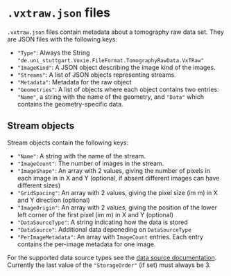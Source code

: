 `.vxtraw.json` files
====================

`.vxtraw.json` files contain metadata about a tomography raw data set. They are JSON files with the following keys:

- `"Type"`: Always the String `"de.uni_stuttgart.Voxie.FileFormat.TomographyRawData.VxTRaw"`
- `"ImageKind"`: A JSON object describing the image kind of the images.
- `"Streams"`: A list of JSON objects representing streams.
- `"Metadata"`: Metadata for the raw object
- `"Geometries"`: A list of objects where each object contains two entries: `"Name"`, a string with the name of the geometry, and `"Data"` which contains the geometry-specific data.


Stream objects
--------------

Stream objects contain the following keys:

- `"Name"`: A string with the name of the stream.
- `"ImageCount"`: The number of images in the stream.
- `"ImageShape"`: An array with 2 values, giving the number of pixels in each image in in X and Y (optional, if absent different images can have different sizes)
- `"GridSpacing"`: An array with 2 values, giving the pixel size (im m) in X and Y direction (optional)
- `"ImageOrigin"`: An array with 2 values, giving the position of the lower left corner of the first pixel (im m) in X and Y (optional)
- `"DataSourceType"`: A string indicating how the data is stored
- `"DataSource"`: Additional data depeneding on `DataSourceType`
- `"PerImageMetadata"`: An array with `ImageCount` entries. Each entry contains the per-image metadata for one image.

For the supported data source types see the [data source documentation](voxie:///help/topic/file-formats/data-sources).
Currently the last value of the `"StorageOrder"` (if set) must always be 3.
